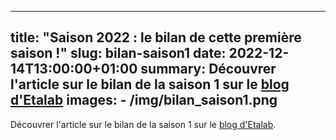 
---
title: "Saison 2022 : le bilan de cette première saison !"
slug: bilan-saison1
date: 2022-12-14T13:00:00+01:00
summary: Découvrer l'article sur le bilan de la saison 1 sur le [blog d'Etalab](https://etalab.gouv.fr/programme-10-bilan-de-la-saison-1/) 
images: 
    - /img/bilan_saison1.png
---

Découvrer l'article sur le bilan de la saison 1 sur le [blog d'Etalab](https://etalab.gouv.fr/programme-10-bilan-de-la-saison-1/). 
